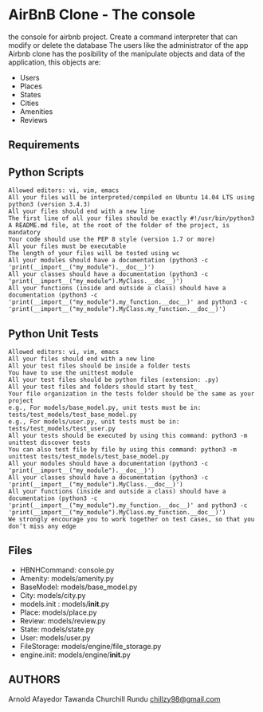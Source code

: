 # AirBnB Clone - The console
the console for airbnb project. Create a command interpreter that can modify or delete the database
The users like the administrator of the app Airbnb clone has the posibility of the manipulate objects and data of the application, this objects are:
 
 * Users
 * Places
 * States
 * Cities
 * Amenities
 * Reviews




## Requirements


## Python Scripts

    Allowed editors: vi, vim, emacs
    All your files will be interpreted/compiled on Ubuntu 14.04 LTS using python3 (version 3.4.3)
    All your files should end with a new line
    The first line of all your files should be exactly #!/usr/bin/python3
    A README.md file, at the root of the folder of the project, is mandatory
    Your code should use the PEP 8 style (version 1.7 or more)
    All your files must be executable
    The length of your files will be tested using wc
    All your modules should have a documentation (python3 -c 'print(__import__("my_module").__doc__)')
    All your classes should have a documentation (python3 -c 'print(__import__("my_module").MyClass.__doc__)')
    All your functions (inside and outside a class) should have a documentation (python3 -c 'print(__import__("my_module").my_function.__doc__)' and python3 -c 'print(__import__("my_module").MyClass.my_function.__doc__)')

## Python Unit Tests

    Allowed editors: vi, vim, emacs
    All your files should end with a new line
    All your test files should be inside a folder tests
    You have to use the unittest module
    All your test files should be python files (extension: .py)
    All your test files and folders should start by test_
    Your file organization in the tests folder should be the same as your project
    e.g., For models/base_model.py, unit tests must be in: tests/test_models/test_base_model.py
    e.g., For models/user.py, unit tests must be in: tests/test_models/test_user.py
    All your tests should be executed by using this command: python3 -m unittest discover tests
    You can also test file by file by using this command: python3 -m unittest tests/test_models/test_base_model.py
    All your modules should have a documentation (python3 -c 'print(__import__("my_module").__doc__)')
    All your classes should have a documentation (python3 -c 'print(__import__("my_module").MyClass.__doc__)')
    All your functions (inside and outside a class) should have a documentation (python3 -c 'print(__import__("my_module").my_function.__doc__)' and python3 -c 'print(__import__("my_module").MyClass.my_function.__doc__)')
    We strongly encourage you to work together on test cases, so that you don’t miss any edge 
 


## Files



 -  HBNHCommand: console.py
 -  Amenity: models/amenity.py
 -  BaseModel: models/base_model.py
 -  City: models/city.py
 -  models.init : models/__init__.py
 -  Place: models/place.py
 -  Review: models/review.py
 -  State: models/state.py
 -  User: models/user.py
 -  FileStorage: models/engine/file_storage.py
 -  engine.init: models/engine/__init__.py



## AUTHORS
 
Arnold Afayedor
Tawanda Churchill Rundu <chillzy98@gmail.com>
